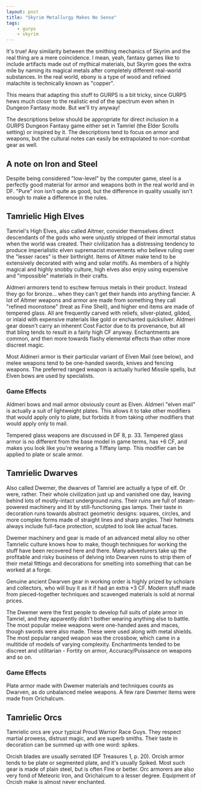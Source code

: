 ```yaml
---
layout: post
title: "Skyrim Metallurgy Makes No Sense"
tags:
    - gurps
    - skyrim
---
```


It's true! Any similarity between the smithing mechanics of Skyrim and the real
thing are a mere coincidence. I mean, yeah, fantasy games like to include
artifacts made out of mythical materials, but Skyrim goes the extra mile by
naming its magical metals after completely different real-world
substances. In the real world, ebony is a type of wood and refined malachite is
technically known as "copper".

This means that adapting this stuff to GURPS is a bit tricky, since GURPS hews
much closer to the realistic end of the spectrum even when in Dungeon Fantasy
mode. But we'll try anyway!

The descriptions below should be appropriate for direct inclusion in a GURPS
Dungeon Fantasy game either set in Tamriel (the Elder Scrolls setting) or
inspired by it. The descriptions tend to focus on armor and weapons, but the
cultural notes can easily be extrapolated to non-combat gear as well.

## A note on Iron and Steel

Despite being considered "low-level" by the computer game, steel is a perfectly
good material for armor and weapons both in the real world and in DF. "Pure"
iron isn't quite as good, but the difference in quality usually isn't enough to
make a difference in the rules.

## Tamrielic High Elves

Tamriel's High Elves, also called Altmer, consider themselves direct descendants
of the gods who were unjustly stripped of their immortal status when the world
was created. Their civilization has a distressing tendency to produce
imperialistic elven supremacist movements who believe ruling over the "lesser
races" is their birthright. Items of Altmer make tend to be extensively
decorated with wing and solar motifs. As members of a highly magical and highly
snobby culture, high elves also enjoy using expensive and "impossible" materials
in their crafts.

Aldmeri armorers tend to eschew ferrous metals in their product. Instead they go
for bronze... when they can't get their hands into anything fancier. A lot of
Altmer weapons and armor are made from something they call "refined moonstone"
(treat as Fine Shell), and higher end items are made of tempered glass. All are
frequently carved with reliefs, silver-plated, gilded, or inlaid with expensive
materials like gold or enchanted quicksilver. Aldmeri gear doesn't carry an
inherent Cost Factor due to its provenance, but all that bling tends to result
in a fairly high CF anyway. Enchantments are common, and then more towards
flashy elemental effects than other more discreet magic.

Most Aldmeri armor is their particular variant of Elven Mail (see below), and
melee weapons tend to be one-handed swords, knives and fencing weapons. The
preferred ranged weapon is actually hurled Missile spells, but Elven bows are
used by specialists.

### Game Effects

Aldmeri bows and mail armor obviously count as Elven. Aldmeri "elven mail" is
actually a suit of lightweight plates. This allows it to take other modifiers
that would apply only to plate, but forbids it from taking other modifiers that
would apply only to mail.

Tempered glass weapons are discussed in DF 8, p. 33. Tempered glass armor is no
different from the base model in game terms, has +6 CF, and makes you look like
you're wearing a Tiffany lamp. This modifier can be applied to plate or scale
armor.

## Tamrielic Dwarves

Also called Dwemer, the dwarves of Tamriel are actually a type of elf. Or were,
rather. Their whole civilization just up and vanished one day, leaving behind
lots of mostly-intact underground ruins. Their ruins are full of steam-powered
machinery and lit by still-functioning gas lamps. Their taste in decoration runs
towards abstract geometric designs: squares, circles, and more complex forms
made of straight lines and sharp angles. Their helmets always include full-face
protection, sculpted to look like actual faces.

Dwemer machinery and gear is made of an advanced metal alloy no other Tamrielic
culture knows how to make, though techniques for working the stuff have been
recovered here and there. Many adventurers take up the profitable and risky
business of delving into Dwarven ruins to strip them of their metal fittings and
decorations for smelting into something that can be worked at a forge.

Genuine ancient Dwarven gear in working order is highly prized by scholars and
collectors, who will buy it as it if had an extra +3 CF. Modern stuff made from
pieced-together techniques and scavenged materials is sold at normal prices.

The Dwemer were the first people to develop full suits of plate armor in
Tamriel, and they apparently didn't bother wearing anything else to battle. The
most popular melee weapons were one-handed axes and maces, though swords were
also made. These were used along with metal shields. The most popular ranged
weapon was the crossbow, which came in a multitide of models of varying
complexity. Enchantments tended to be discreet and utilitarian - Fortity on
armor, Accuracy/Puissance on weapons and so on.

### Game Effects

Plate armor made with Dwemer materials and techniques counts as Dwarven, as do
unbalanced melee weapons. A few rare Dwemer items were made from Orichalcum.

## Tamrielic Orcs

Tamrielic orcs are your typical Proud Warrior Race Guys. They respect martial
prowess, distrust magic, and are superb smiths. Their taste in decoration can be
summed up with one word: spikes.

Orcish blades are usually serrated (DF Treasures 1, p. 20). Orcish armor tends
to be plate or segmented plate, and it's usually Spiked. Most such gear is made
of plain steel, but is often Fine or better. Orc armorers are also very fond of
Meteoric Iron, and Orichalcum to a lesser degree. Equipment of Orcish make is
almost never enchanted.
